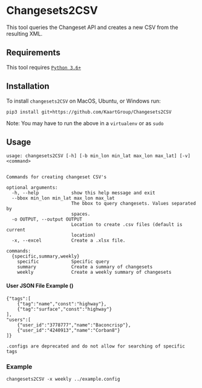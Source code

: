 # Changesets2CSV
This tool queries the Changeset API and creates a new CSV from the resulting XML.

## Requirements
This tool requires [`Python 3.6+`](https://www.python.org/downloads/)

## Installation
To install `changesets2CSV` on MacOS, Ubuntu, or Windows run:
```
pip3 install git+https://github.com/KaartGroup/Changesets2CSV
```
Note: You may have to run the above in a `virtualenv` or as `sudo`

## Usage
```
usage: changesets2CSV [-h] [-b min_lon min_lat max_lon max_lat] [-v] <command>


Commands for creating changeset CSV's

optional arguments:
  -h, --help            show this help message and exit
  --bbox min_lon min_lat max_lon max_lat
                        The bbox to query changesets. Values separated by
                        spaces.
  -o OUTPUT, --output OUTPUT
                        Location to create .csv files (default is current
                        location)
  -x, --excel           Create a .xlsx file.

commands:
  {specific,summary,weekly}
    specific            Specific query
    summary             Create a summary of changesets
    weekly              Create a weekly summary of changesets
```

#### User JSON File Example ()
```
{"tags":[
    {"tag":"name","const":"highway"},
    {"tag":"surface","const":"highway"}
],
"users":[
    {"user_id":"3778777","name":"Baconcrisp"},
    {"user_id":"4240913","name":"Corban8"}
]}

.configs are deprecated and do not allow for searching of specific tags
```



### Example
`changesets2CSV -x weekly ../example.config`
